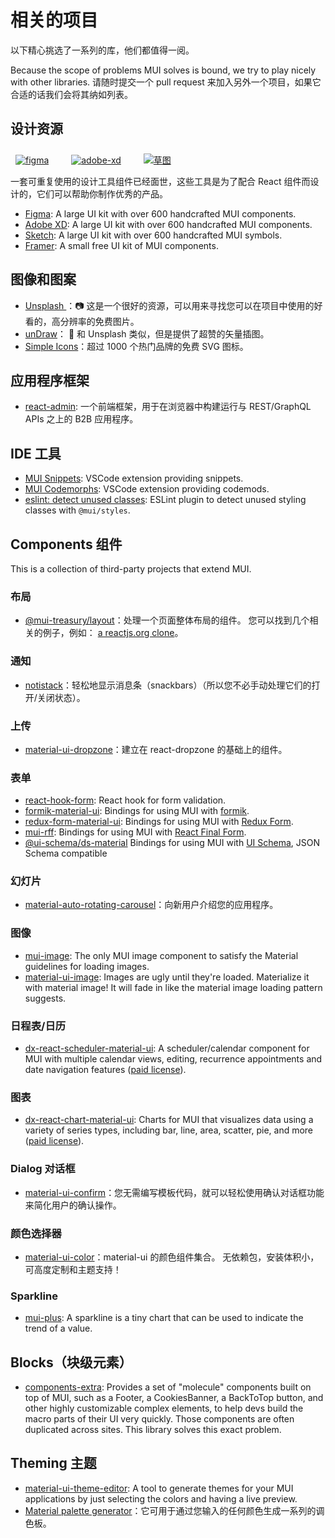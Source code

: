 # 相关的项目

<p class="description">以下精心挑选了一系列的库，他们都值得一阅。</p>

Because the scope of problems MUI solves is bound, we try to play nicely with other libraries. 请随时提交一个 pull request 来加入另外一个项目，如果它合适的话我们会将其纳如列表。

## 设计资源

<a href="https://material-ui.com/store/items/figma-react/?utm_source=docs&utm_medium=referral&utm_campaign=installation-figma" style="margin-left: 8px; margin-top: 8px; display: inline-block;"><img src="/static/images/download-figma.svg" alt="figma" /></a>
<a href="https://material-ui.com/store/items/adobe-xd-react/?utm_source=docs&utm_medium=referral&utm_campaign=installation-adobe-xd" style="margin-left: 32px; margin-top: 8px; display: inline-block;"><img src="/static/images/download-adobe-xd.svg" alt="adobe-xd" /></a>
<a href="https://material-ui.com/store/items/sketch-react/?utm_source=docs&utm_medium=referral&utm_campaign=installation-sketch" style="margin-left: 32px; margin-top: 8px; display: inline-block;"><img src="/static/images/download-sketch.svg" alt="草图" /></a>

一套可重复使用的设计工具组件已经面世，这些工具是为了配合 React 组件而设计的，它们可以帮助你制作优秀的产品。

- [Figma](https://material-ui.com/store/items/figma-react/?utm_source=docs&utm_medium=referral&utm_campaign=related-projects-figma): A large UI kit with over 600 handcrafted MUI components.
- [Adobe XD](https://material-ui.com/store/items/adobe-xd-react/?utm_source=docs&utm_medium=referral&utm_campaign=related-projects-adobe-xd): A large UI kit with over 600 handcrafted MUI components.
- [Sketch](https://material-ui.com/store/items/sketch-react/?utm_source=docs&utm_medium=referral&utm_campaign=related-projects-sketch): A large UI kit with over 600 handcrafted MUI symbols.
- [Framer](https://packages.framer.com/package/material-ui/material-ui): A small free UI kit of MUI components.

## 图像和图案

- [ Unsplash ](https://unsplash.com)：📷 这是一个很好的资源，可以用来寻找您可以在项目中使用的好看的，高分辨率的免费图片。
- [unDraw](https://undraw.co/)： 📐 和 Unsplash 类似，但是提供了超赞的矢量插图。
- [Simple Icons](https://simpleicons.org/)：超过 1000 个热门品牌的免费 SVG 图标。

## 应用程序框架

- [react-admin](https://github.com/marmelab/react-admin): 一个前端框架，用于在浏览器中构建运行与  REST/GraphQL APIs 之上的 B2B 应用程序。

## IDE 工具

- [MUI Snippets](https://marketplace.visualstudio.com/items?itemName=vscodeshift.material-ui-snippets): VSCode extension providing snippets.
- [MUI Codemorphs](https://marketplace.visualstudio.com/items?itemName=vscodeshift.material-ui-codemorphs): VSCode extension providing codemods.
- [eslint: detect unused classes](https://github.com/jens-ox/eslint-plugin-material-ui-unused-classes): ESLint plugin to detect unused styling classes with `@mui/styles`.

## Components 组件

This is a collection of third-party projects that extend MUI.

### 布局

- [@mui-treasury/layout](https://mui-treasury.com/layout)：处理一个页面整体布局的组件。 您可以找到几个相关的例子，例如： [a reactjs.org clone](https://mui-treasury.com/layout/clones/reactjs)。

### 通知

- [notistack](https://github.com/iamhosseindhv/notistack)：轻松地显示消息条（snackbars）（所以您不必手动处理它们的打开/关闭状态）。

### 上传

- [material-ui-dropzone](https://github.com/Yuvaleros/material-ui-dropzone)：建立在 react-dropzone 的基础上的组件。

### 表单

- [react-hook-form](https://react-hook-form.com/): React hook for form validation.
- [formik-material-ui](https://github.com/stackworx/formik-material-ui): Bindings for using MUI with [formik](https://jaredpalmer.com/formik).
- [redux-form-material-ui](https://github.com/erikras/redux-form-material-ui): Bindings for using MUI with [Redux Form](https://redux-form.com/).
- [mui-rff](https://github.com/lookfirst/mui-rff): Bindings for using MUI with [React Final Form](https://final-form.org/react).
- [@ui-schema/ds-material](https://www.npmjs.com/package/@ui-schema/ds-material) Bindings for using MUI with [UI Schema](https://github.com/ui-schema/ui-schema), JSON Schema compatible

### 幻灯片

- [material-auto-rotating-carousel](https://mui.wertarbyte.com/#material-auto-rotating-carousel)：向新用户介绍您的应用程序。

### 图像

- [mui-image](https://mui-image.surge.sh): The only MUI image component to satisfy the Material guidelines for loading images.
- [material-ui-image](https://mui.wertarbyte.com/#material-ui-image): Images are ugly until they're loaded. Materialize it with material image! It will fade in like the material image loading pattern suggests.

### 日程表/日历

- [dx-react-scheduler-material-ui](https://devexpress.github.io/devextreme-reactive/react/scheduler/): A scheduler/calendar component for MUI with multiple calendar views, editing, recurrence appointments and date navigation features ([paid license](https://js.devexpress.com/licensing/)).

### 图表

- [dx-react-chart-material-ui](https://devexpress.github.io/devextreme-reactive/react/chart/): Charts for MUI that visualizes data using a variety of series types, including bar, line, area, scatter, pie, and more ([paid license](https://js.devexpress.com/licensing/)).

### Dialog 对话框

- [material-ui-confirm](https://github.com/jonatanklosko/material-ui-confirm)：您无需编写模板代码，就可以轻松使用确认对话框功能来简化用户的确认操作。

### 颜色选择器

- [material-ui-color](https://github.com/mikbry/material-ui-color)：material-ui 的颜色组件集合。 无依赖包，安装体积小，可高度定制和主题支持！

### Sparkline

- [mui-plus](https://mui-plus.vercel.app/components/Sparkline): A sparkline is a tiny chart that can be used to indicate the trend of a value.

## Blocks（块级元素）

- [components-extra](https://github.com/alexandre-lelain/components-extra): Provides a set of "molecule" components built on top of MUI, such as a Footer, a CookiesBanner, a BackToTop button, and other highly customizable complex elements, to help devs build the macro parts of their UI very quickly. Those components are often duplicated across sites. This library solves this exact problem.

## Theming 主题

- [material-ui-theme-editor](https://in-your-saas.github.io/material-ui-theme-editor/): A tool to generate themes for your MUI applications by just selecting the colors and having a live preview.
- [Material palette generator](https://material.io/inline-tools/color/)：它可用于通过您输入的任何颜色生成一系列的调色板。
